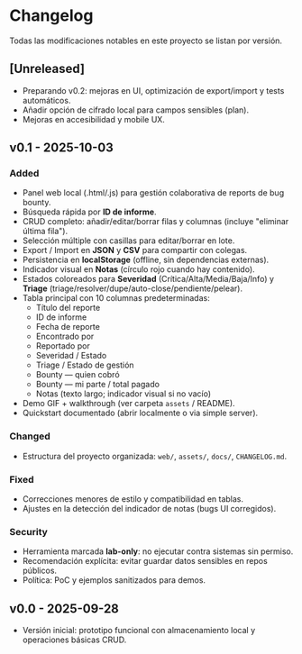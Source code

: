 # Changelog

Todas las modificaciones notables en este proyecto se listan por versión.

## [Unreleased]
- Preparando v0.2: mejoras en UI, optimización de export/import y tests automáticos.
- Añadir opción de cifrado local para campos sensibles (plan).
- Mejoras en accesibilidad y mobile UX.

## v0.1 - 2025-10-03
### Added
- Panel web local (.html/.js) para gestión colaborativa de reports de bug bounty.
- Búsqueda rápida por **ID de informe**.
- CRUD completo: añadir/editar/borrar filas y columnas (incluye "eliminar última fila").
- Selección múltiple con casillas para editar/borrar en lote.
- Export / Import en **JSON** y **CSV** para compartir con colegas.
- Persistencia en **localStorage** (offline, sin dependencias externas).
- Indicador visual en **Notas** (círculo rojo cuando hay contenido).
- Estados coloreados para **Severidad** (Crítica/Alta/Media/Baja/Info) y **Triage** (triage/resolver/dupe/auto-close/pendiente/pelear).
- Tabla principal con 10 columnas predeterminadas:
  - Título del reporte
  - ID de informe
  - Fecha de reporte
  - Encontrado por
  - Reportado por
  - Severidad / Estado
  - Triage / Estado de gestión
  - Bounty — quien cobró
  - Bounty — mi parte / total pagado
  - Notas (texto largo; indicador visual si no vacío)
- Demo GIF + walkthrough (ver carpeta `assets` / README).
- Quickstart documentado (abrir localmente o via simple server).

### Changed
- Estructura del proyecto organizada: `web/`, `assets/`, `docs/`, `CHANGELOG.md`.

### Fixed
- Correcciones menores de estilo y compatibilidad en tablas.
- Ajustes en la detección del indicador de notas (bugs UI corregidos).

### Security
- Herramienta marcada **lab-only**: no ejecutar contra sistemas sin permiso.
- Recomendación explícita: evitar guardar datos sensibles en repos públicos.
- Política: PoC y ejemplos sanitizados para demos.

## v0.0 - 2025-09-28
- Versión inicial: prototipo funcional con almacenamiento local y operaciones básicas CRUD.
